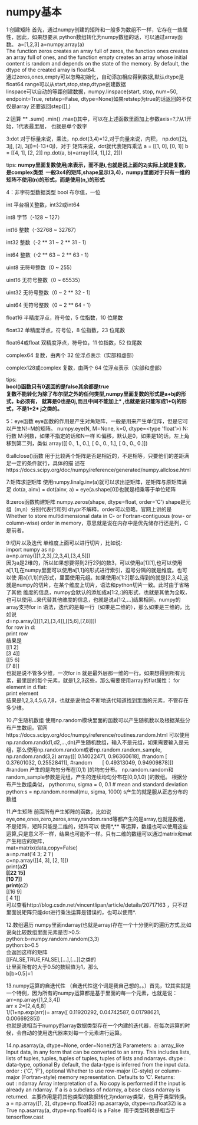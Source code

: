 <h1>numpy基本</h1>

1:创建矩阵
首先，通过numpy创建的矩阵和一般多为数组不一样，它存在一些属性，因此，如果想要从
python数组转化为numpy数组的话，可以通过array函数。
a=[1,2,3] a=numpy.array(a)<br/>
The function zeros creates an array full of zeros, the function ones creates an 
array full of ones, and the function empty creates an array whose initial content 
is random and depends on the state of the memory. By default, the dtype of the 
created array is float64.<br/>
通过zeros,ones,empty可以忽略初始化，自动添加相应得到数据,默认dtype是float64
range可以从start,stop,step,dtype创建数据<br/>
linspace可以自动的等距创建数据，numpy.linspace(start, stop, num=50, endpoint=True, retstep=False, dtype=None)如果retstep为true的话返回的不仅仅是array
还要返回step([],)<br/>

2:运算
**
.sum() .min() .max()其中，可以在上述函数里面加上参数axis=?,?从1开始，1代表最里层，
也就是单个数字

3:dot
对于标量来说，乘法，np.dot(3,4)=12,对于向量来说，内积， np.dot([2j, 3j], [2j, 3j])=(-13+0j)，对于
矩阵来说，dot就代表矩阵乘法 
a = [[1, 0], [0, 1]]
b = [[4, 1], [2, 2]]
np.dot(a, b)=array([[4, 1],[2, 2]])

tips:
<B>
  numpy里面复数使用j来表示，而不是i,也就是说上面的2j实际上就是复数，是complex类型
  一般3x4的矩阵,shape显示(3,4)，numpy里面对于只有一维的矩阵不使用(n)的形式，而是使用(n,)的形式
</B>

4：非字符型数据类型
bool	布尔值，一位

int	平台相关整数，int32或int64

int8	字节（-128 ~ 127）

int16	整数（-32768 ~ 32767）

int32	整数（-2 ** 31 ~ 2 ** 31 - 1）

int64	整数（-2 ** 63 ~ 2 ** 63 - 1）

uint8	无符号整数（0 ~ 255）

uint16	无符号整数（0 ~ 65535）

uint32	无符号整数（0 ~ 2 ** 32 - 1）

uint64	无符号整数（0 ~ 2 ** 64 - 1）

float16	半精度浮点，符号位，5 位指数，10 位尾数

float32	单精度浮点，符号位，8 位指数，23 位尾数

float64或float	双精度浮点，符号位，11 位指数，52 位尾数

complex64	复数，由两个 32 位浮点表示（实部和虚部）

complex128或complex	复数，由两个 64 位浮点表示（实部和虚部）

tips:</br><B>
bool()函数只有0返回的是false其余都是true</br>
复数不能转化为除了布尔型之外的任何类型,numpy里面复数的形式是a+bj的形式，b必须有，
就算是0也是0j,而且中间不能加上* ,也就是说只能写成1+0j的形式，不是1+2* j之类的。
</B>

5：eye函数
eye函数的作用是产生对角矩阵，一般是用来产生单位阵，但是它可以产生N!=M的矩阵。
numpy.eye(N, M=None, k=0, dtype=<type 'float'>)
N:行数
M:列数，如果不指定的话和N一样
K:偏移，默认是0，如果是1的话，左上角移到第二列，类似
array([[ 0.,  1.,  0.],
       [ 0.,  0.,  1.],
       [ 0.,  0.,  0.]])
</br>

6:allclose()函数
用于比较两个矩阵是否是相近的，不是相等，只要他们的差距满足一定的条件就行，具体的描
述在https://docs.scipy.org/doc/numpy/reference/generated/numpy.allclose.html
</br>

7:矩阵求逆矩阵
使用numpy.linalg.inv(a)就可以求出逆矩阵，逆矩阵与原矩阵满足
dot(a, ainv) = dot(ainv, a) = eye(a.shape[0])也就是相乘等于单位矩阵

8:zeros函数构建矩阵
numpy.zeros(shape, dtype=float, order='C')
shape是元组（m,n）分别代表行和列
dtypr不解释，order可以忽略，官网上讲的是Whether to store multidimensional data in C- or Fortran-contiguous (row- or column-wise) order in memory，意思就是说在内存中是优先储存行还是列，C是前者。

9:切片以及迭代
单维度上面可以进行切片，比如说:</br>
import numpy as np</br>
a=np.array([[1,2,3],[2,3,4],[3,4,5]])</br>
因为a是2维的，所以如果想要得到2行2列的数3，可以使用a[1][1],也可以使用a[1,1],在numpy里面可以使用a[1,1]的形式进行索引，逗号分隔的就是维度。也可以使
用a[(1,1)]的形式，里面使用元组。如果使用a[1:2]那么得到的就是[2,3,4],这就是numpy的切片，在某个维度上切片，语法和python切片一致。此时由于省略了其他
维度的信息，numpy会默认的添加成a[1:2,:]的形式，也就是其他为全取，也可以使用...来代替其他维度的信息，也就是说a[1:2,...]结果相同。numpy的array支持for in 语法，迭代的是每一行（如果是二维的），那么如果是三维的，比如说</br>
d=np.array([[[1,2],[3,4]],[[5,6],[7,8]]])</br>
for row in d:</br>
  print row</br>
结果是</br>
[[1 2]</br>
 [3 4]]</br>
[[5 6]</br>
 [7 8]]</br>
 也就是说不管多少维，一次for in 就是最外层那一维的一行。如果想得到所有元素，最里层的每个元素，就是1,2,3这些，那么需要使用array的flat属性：
 for element in d.flat:</br>
  print element</br>
 结果是1,2,3,4,5,6,7,8，也就是说他会不断地迭代知道找到里面的元素，不管存在多少维。</br>
 
 10.产生随机数组
 使用np.random模块里面的函数可以产生随机数以及根据某些分布产生数组。官网https://docs.scipy.org/doc/numpy/reference/routines.random.html
 可以使用np.random.rand(d1,d2,...,dn)产生随机数组，输入不是元组，如果需要输入是元组，那么使用np.random.random或者np.random.random_sample,
np.random.rand(3,2)
array([[ 0.14022471,  0.96360618],  #random
       [ 0.37601032,  0.25528411],  #random
       [ 0.49313049,  0.94909878]]) #random
产生的是均匀分布在[0,1)  ]的均匀分布。
np.random.random和random_sample参数是元组，产生的连续均匀分布在[0,0,1.0)  ]的数组。
根据分布产生数组类似，
python:mu, sigma = 0, 0.1 # mean and standard deviation
python:s = np.random.normal(mu, sigma, 1000)
s产生的就是服从正态分布的数组

11.产生矩阵
前面所有产生矩阵的函数，比如说eye,one,ones,zero,zeros,array,random.rand等都产生的是array,也就是数组，不是矩阵，矩阵只能是二维的，矩阵可以
使用*,** 等运算，数组也可以使用这些运算,只是意义不一样，结果也可能不一样。只有二维的数组可以通过matrix和mat产生相应的矩阵，</br>
mat=matrix(data,copy=False)</br>
a=np.mat('4 3; 2 1')</br>
c=np.array([[4, 3], [2, 1]])</br>
print(a**2)</br>
[[22 15]</br>
[10  7]]</br>
print(c**2)</br>
[[16  9]</br>
[ 4  1]]</br>
可以查看http://blog.csdn.net/vincentlipan/article/details/20717163 ，只不过里面说矩阵只能dot进行乘法运算是错误的，也可以使用*.</br>

12.数组遍历
numpy里面ndarray(也就是array)存在一个十分便利的遍历方式,比如说向比较数组里面元素是否>0.5:</br>
python:b=numpy.random.random(3,3)</br>
python:b>0.5</br>
会返回这样的矩阵</br>
[[FALSE,TRUE,FALSE],[...],[...]]之类的</br>
让里面所有的大于0.5的数赋值为1，那么</br>
b[b>0.5]=1</br>

13.numpy运算的自迭代性
（自迭代性这个词是我自己想的。。）首先，12其实就是一个特例，因为所有的numpy运算都是基于里面的每一个元素，也就是说：</br>
arr=np.array([1,2,3,4])</br>
arr x 2=[2,4,6,8]</br>
1/(1+np.exp(arr))= array([ 0.11920292,  0.04742587,  0.01798621,  0.00669285])</br> 
也就是说相当于numpy的array数据类型存在一个内建的迭代器，在每次运算的时候，会自动的使用迭代器来对每一个元素进行运算。

14.np.asarray(a, dtype=None, order=None)方法
Parameters:	
  a : array_like Input data, in any form that can be converted to an array. This includes lists, lists of tuples, tuples, tuples of tuples, tuples of lists and ndarrays.
  dtype : data-type, optional 
    By default, the data-type is inferred from the input data.
  order : {‘C’, ‘F’}, optional 
  Whether to use row-major (C-style) or column-major (Fortran-style) memory representation. Defaults to ‘C’.
Returns:	
  out : ndarray
  Array interpretation of a. No copy is performed if the input is already an ndarray. If a is a subclass of ndarray, a base class ndarray is returned.
  主要作用是将其他类型的数据转化为ndarray类型，也用于类型转换。
  a = np.array([1, 2], dtype=np.float32)
  np.asarray(a, dtype=np.float32) is a
  True
  np.asarray(a, dtype=np.float64) is a
  False
  用于类型转换是相当于tensorflow.cast

